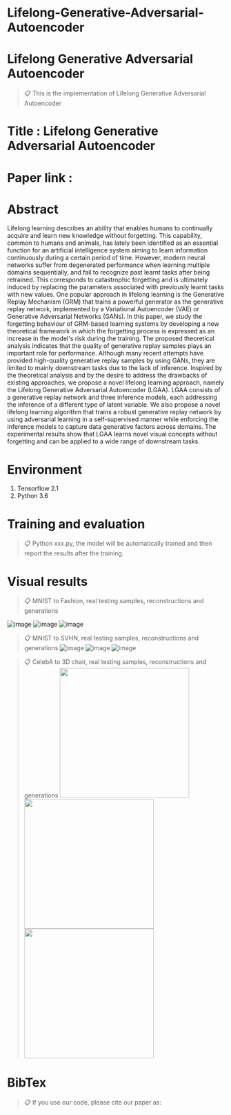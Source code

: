 # Lifelong-Generative-Adversarial-Autoencoder


# Lifelong Generative Adversarial Autoencoder

>📋 This is the implementation of Lifelong Generative Adversarial Autoencoder

# Title : Lifelong Generative Adversarial Autoencoder

# Paper link : 

# Abstract
Lifelong learning describes an ability that enables humans to continually acquire and learn new knowledge without forgetting. This capability, common to humans and animals, has lately been identified as an essential function for an artificial intelligence system aiming to learn information continuously during a certain period of time. However, modern neural networks suffer from degenerated performance when learning multiple domains sequentially, and fail to recognize past learnt tasks after being retrained. This corresponds to catastrophic forgetting and is ultimately induced by replacing the parameters associated with previously learnt tasks with new values. One popular approach in lifelong learning is the Generative Replay Mechanism (GRM) that trains a powerful generator as the generative replay network, implemented by a Variational Autoencoder (VAE) or Generative Adversarial Networks (GANs). In this paper, we study the forgetting behaviour of GRM-based learning systems by developing a new theoretical framework in which the forgetting process is expressed as an increase in the model's risk during the training. The proposed theoretical analysis indicates that the quality of generative replay samples plays an important role for performance. Although many recent attempts have provided high-quality generative replay samples by using GANs, they are limited to mainly downstream tasks due to the lack of inference. Inspired by the theoretical analysis and by the desire to address the drawbacks of existing approaches, we propose a novel lifelong learning approach, namely the Lifelong Generative Adversarial Autoencoder (LGAA). LGAA consists of a generative replay network and three inference models, each addressing the inference of a different type of latent variable. We also propose a novel lifelong learning algorithm that trains a robust generative replay network by using adversarial learning in a self-supervised manner while enforcing the inference models to capture data generative factors across domains. The experimental results show that LGAA learns novel visual concepts without forgetting and can be applied to a wide range of downstream tasks.

# Environment

1. Tensorflow 2.1
2. Python 3.6

# Training and evaluation

>📋 Python xxx.py, the model will be automatically trained and then report the results after the training.


# Visual results

>📋 MNIST to Fashion, real testing samples, reconstructions and generations

![image](https://github.com/dtuzi123/Lifelong-Generative-Adversarial-Autoencoder/blob/main/MNISTtoFashion_real.png) ![image](https://github.com/dtuzi123/Lifelong-Generative-Adversarial-Autoencoder/blob/main/MNISTtoFashion_reco.png) ![image](https://github.com/dtuzi123/Lifelong-Generative-Adversarial-Autoencoder/blob/main/MyMNISTtoFashion19.png)

>📋 MNIST to SVHN, real testing samples, reconstructions and generations
![image](https://github.com/dtuzi123/Lifelong-Generative-Adversarial-Autoencoder/blob/main/MNISTtoSVHN_real.png) ![image](https://github.com/dtuzi123/Lifelong-Generative-Adversarial-Autoencoder/blob/main/MNISTtoSVHN_real.png) ![image](https://github.com/dtuzi123/Lifelong-Generative-Adversarial-Autoencoder/blob/main/MNISTtoSVHN_reco.png)

>📋 CelebA to 3D chair, real testing samples, reconstructions and generations
<img src="https://github.com/dtuzi123/Lifelong-Generative-Adversarial-Autoencoder/blob/main/FinalLVAEGAN_CelebAtoChair__RealMix_0.png" width="300"> <img src="https://github.com/dtuzi123/Lifelong-Generative-Adversarial-Autoencoder/blob/main/FinalLVAEGAN_CelebAtoChair__RecoMix_0.png" width="300"> <img src="https://github.com/dtuzi123/Lifelong-Generative-Adversarial-Autoencoder/blob/main/CelebAtoChair_13_.png" width="300">

# BibTex
>📋 If you use our code, please cite our paper as:


